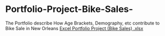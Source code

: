 # Portfolio-Project-Bike-Sales-
The Portfolio describe How  Age Brackets, Demography, etc contribute to Bike Sale in New Orleans
[Excel Portfolio Project (Bike Sales) .xlsx](https://github.com/alex3381/Portfolio-Project-Bike-Sales-/files/13366599/Excel.Portfolio.Project.Bike.Sales.xlsx)
